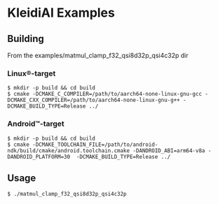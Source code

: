 <!--
    SPDX-FileCopyrightText: Copyright 2024 Arm Limited and/or its affiliates <open-source-office@arm.com>

    SPDX-License-Identifier: Apache-2.0
-->

# KleidiAI Examples

## Building

From the examples/matmul_clamp_f32_qsi8d32p_qsi4c32p dir

### Linux®-target

```
$ mkdir -p build && cd build
$ cmake -DCMAKE_C_COMPILER=/path/to/aarch64-none-linux-gnu-gcc -DCMAKE_CXX_COMPILER=/path/to/aarch64-none-linux-gnu-g++ -DCMAKE_BUILD_TYPE=Release ../
```

### Android™-target

```
$ mkdir -p build && cd build
$ cmake -DCMAKE_TOOLCHAIN_FILE=/path/to/android-ndk/build/cmake/android.toolchain.cmake -DANDROID_ABI=arm64-v8a -DANDROID_PLATFORM=30  -DCMAKE_BUILD_TYPE=Release ../
```

## Usage

```
$ ./matmul_clamp_f32_qsi8d32p_qsi4c32p
```
